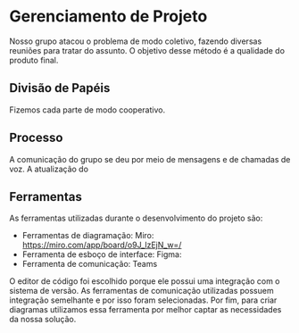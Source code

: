 # Gerenciamento de Projeto

Nosso grupo atacou o problema de modo coletivo, fazendo diversas reuniões para tratar do assunto. O objetivo desse método é a qualidade do produto final.


## Divisão de Papéis

Fizemos cada parte de modo cooperativo.


## Processo

A comunicação do grupo se deu por meio de mensagens e de chamadas de voz. A atualização do


## Ferramentas

As ferramentas utilizadas durante o desenvolvimento do projeto são:

- Ferramentas de diagramação: Miro: https://miro.com/app/board/o9J_lzEjN_w=/
- Ferramenta de esboço de interface: Figma: 
- Ferramenta de comunicação: Teams

O editor de código foi escolhido porque ele possui uma integração com o
sistema de versão. As ferramentas de comunicação utilizadas possuem
integração semelhante e por isso foram selecionadas. Por fim, para criar
diagramas utilizamos essa ferramenta por melhor captar as
necessidades da nossa solução.

